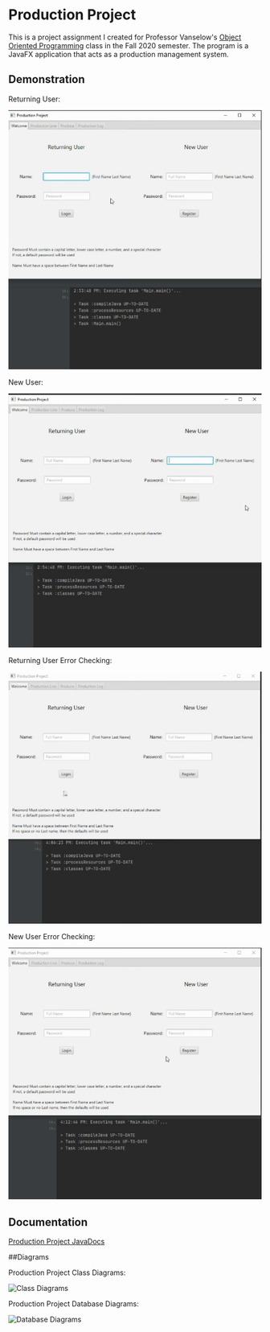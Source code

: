 # Production Project

This is a project assignment I created for Professor Vanselow's 
[Object Oriented Programming](https://sites.google.com/site/profvanselow/course/cop-3003) 
class in the Fall 2020 semester. The program is a JavaFX application that acts as a 
production management system.

## Demonstration

Returning User:

![](1%20Returning%20User.gif)

New User:

![](2%20New%20User.gif)

Returning User Error Checking:

![](3%20Returning%20User%20Error%20Checking.gif)

New User Error Checking:

![](4%20New%20User%20Error%20Checking.gif)

## Documentation
[Production Project JavaDocs]( https://orellanadani12.github.io/ProductionProject/)

##Diagrams

Production Project Class Diagrams:

![Class Diagrams](https://github.com/orellanadani12/ProductionProject/tree/master/Diagrams/Class%20Diagram%20Updated.png)

Production Project Database Diagrams:

![Database Diagrams](https://github.com/orellanadani12/ProductionProject/tree/master/Diagrams/DB%20Diagram.png)
